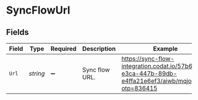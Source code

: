 # SyncFlowUrl


## Fields

| Field                                                                                                  | Type                                                                                                   | Required                                                                                               | Description                                                                                            | Example                                                                                                |
| ------------------------------------------------------------------------------------------------------ | ------------------------------------------------------------------------------------------------------ | ------------------------------------------------------------------------------------------------------ | ------------------------------------------------------------------------------------------------------ | ------------------------------------------------------------------------------------------------------ |
| `Url`                                                                                                  | *string*                                                                                               | :heavy_minus_sign:                                                                                     | Sync flow URL.                                                                                         | https://sync-flow-integration.codat.io/57b6fad9-e3ca-447b-89db-e4ffa21e6ef3/aiwb/mqjo/start?otp=836415 |